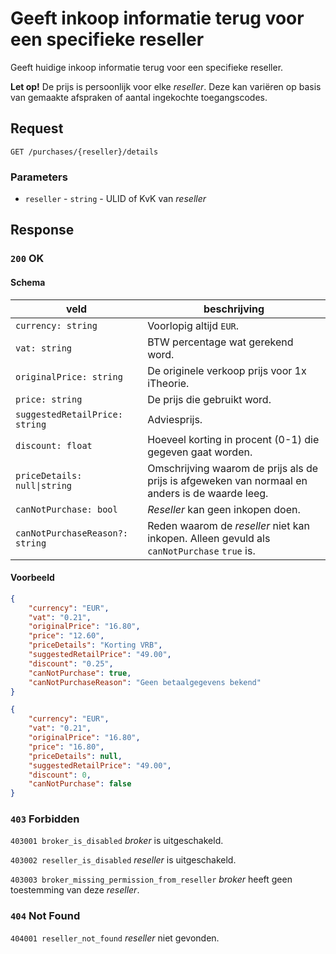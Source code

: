 # Geeft inkoop informatie terug voor een specifieke reseller
Geeft huidige inkoop informatie terug voor een specifieke reseller.

**Let op!** De prijs is persoonlijk voor elke <dfn>reseller</dfn>. Deze kan variëren op basis van gemaakte afspraken of aantal ingekochte toegangscodes.

## Request
```http
GET /purchases/{reseller}/details
```

### Parameters
* `reseller` - `string` - ULID of KvK van <dfn>reseller</dfn>

## Response

### `200` OK
#### Schema
| veld                            | beschrijving                                                                                        |
|---------------------------------|-----------------------------------------------------------------------------------------------------|
| `currency: string`              | Voorlopig altijd `EUR`.                                                                             |
| `vat: string`                   | BTW percentage wat gerekend word.                                                                   |
| `originalPrice: string`         | De originele verkoop prijs voor 1x iTheorie.                                                        |
| `price: string`                 | De prijs die gebruikt word.                                                                         |
| `suggestedRetailPrice: string`  | Adviesprijs.                                                                                        |
| `discount: float`               | Hoeveel korting in procent (0-1) die gegeven gaat worden.                                           | 
| `priceDetails: null\|string`    | Omschrijving waarom de prijs als de prijs is afgeweken van normaal en anders is de waarde leeg.     |
| `canNotPurchase: bool`          | <dfn>Reseller</dfn> kan geen inkopen doen.                                                          |
| `canNotPurchaseReason?: string` | Reden waarom de <dfn>reseller</dfn> niet kan inkopen. Alleen gevuld als `canNotPurchase` `true` is. |

#### Voorbeeld
```json
{
    "currency": "EUR",
    "vat": "0.21",
    "originalPrice": "16.80",
    "price": "12.60",
    "priceDetails": "Korting VRB",
    "suggestedRetailPrice": "49.00",
    "discount": "0.25",
    "canNotPurchase": true,
    "canNotPurchaseReason": "Geen betaalgegevens bekend"
}
```
```json
{
    "currency": "EUR",
    "vat": "0.21",
    "originalPrice": "16.80",
    "price": "16.80",
    "priceDetails": null,
    "suggestedRetailPrice": "49.00",
    "discount": 0,
    "canNotPurchase": false
}
```

### `403` Forbidden
`403001 broker_is_disabled`
<dfn>broker</dfn> is uitgeschakeld.

`403002 reseller_is_disabled`
<dfn>reseller</dfn> is uitgeschakeld.

`403003 broker_missing_permission_from_reseller`
<dfn>broker</dfn> heeft geen toestemming van deze <dfn>reseller</dfn>.

### `404` Not Found
`404001 reseller_not_found`
<dfn>reseller</dfn> niet gevonden.
